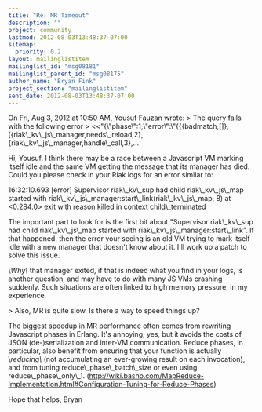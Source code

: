 ```yaml
---
title: "Re: MR Timeout"
description: ""
project: community
lastmod: 2012-08-03T13:48:37-07:00
sitemap:
  priority: 0.2
layout: mailinglistitem
mailinglist_id: "msg08181"
mailinglist_parent_id: "msg08175"
author_name: "Bryan Fink"
project_section: "mailinglistitem"
sent_date: 2012-08-03T13:48:37-07:00
---
```



On Fri, Aug 3, 2012 at 10:50 AM, Yousuf Fauzan  wrote:
&gt; The query fails with the following error
&gt; &lt;&lt;"{\\"phase\\":1,\\"error\\":\\"{{{badmatch,[]},[{riak\\_kv\\_js\\_manager,needs\\_reload,2},{riak\\_kv\\_js\\_manager,handle\\_call,3},...

Hi, Yousuf. I think there may be a race between a Javascript VM
marking itself idle and the same VM getting the message that its
manager has died. Could you please check in your Riak logs for an
error similar to:

16:32:10.693 [error] Supervisor riak\\_kv\\_sup had child riak\\_kv\\_js\\_map
started with riak\\_kv\\_js\\_manager:start\\_link(riak\\_kv\\_js\\_map, 8) at
&lt;0.284.0&gt; exit with reason killed in context child\\_terminated

The important part to look for is the first bit about "Supervisor
riak\\_kv\\_sup had child riak\\_kv\\_js\\_map started with
riak\\_kv\\_js\\_manager:start\\_link". If that happened, then the error your
seeing is an old VM trying to mark itself idle with a new manager that
doesn't know about it. I'll work up a patch to solve this issue.

\\*Why\\* that manager exited, if that is indeed what you find in your
logs, is another question, and may have to do with many JS VMs
crashing suddenly. Such situations are often linked to high memory
pressure, in my experience.

&gt; Also, MR is quite slow. Is there a way to speed things up?

The biggest speedup in MR performance often comes from rewriting
Javascript phases in Erlang. It's annoying, yes, but it avoids the
costs of JSON (de-)serialization and inter-VM communication. Reduce
phases, in particular, also benefit from ensuring that your function
is actually \\*reducing\\* (not accumulating an ever-growing result on
each invocation), and from tuning reduce\\_phase\\_batch\\_size or even
using reduce\\_phase\\_only\\_1.
(http://wiki.basho.com/MapReduce-Implementation.html#Configuration-Tuning-for-Reduce-Phases)

Hope that helps,
Bryan

